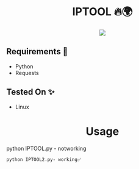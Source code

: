 <h1 align="center">IPTOOL 🔥🌍</h1>

<p align="center">
    <img src="https://www.google.com/url?sa=i&url=https%3A%2F%2Fwww.joydeepdeb.com%2Ftools%2Fip-address-lookup.html&psig=AOvVaw077ky9RPyuFO0hfSAPjY_D&ust=1680584220690000&source=images&cd=vfe&ved=0CAwQjRxqFwoTCOj_37b2jP4CFQAAAAAdAAAAABAD"><br>
    
## Requirements 🌿


* Python
* Requests


## Tested On ✨️

* Linux
<center><h1>Usage</h1></center>
    python IPTOOL.py - notworking <br>
                          
    python IPTOOL2.py- working✅
    
 
